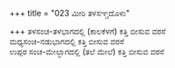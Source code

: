 +++
title = "023 ಮೀರಿ ತಳಸಞ್ಚದೊಳು"

+++
ತಳಸಂಚ-ತಳಭಾಗದಲ್ಲಿ (ಕಾಲಕೆಳಗೆ) ಕತ್ತಿ ಬೀಸುವ ವರಸೆ   
ಮಧ್ಯಸಂಚ-ನಡುಭಾಗದಲ್ಲಿ ಕತ್ತಿ ಬೀಸುವ ವರಸೆ  
ಉಪ್ಪರ ಸಂಚ-ಮೇಲ್ಭಾಗದಲ್ಲಿ (ತಲೆ ಮೇಲೆ) ಕತ್ತಿ ಬೀಸುವ ವರಸೆ
